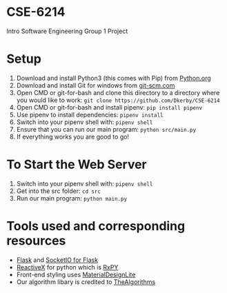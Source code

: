 # CSE-6214
Intro Software Engineering Group 1 Project

# Setup
1. Download and install Python3 (this comes with Pip) from [Python.org](https://www.python.org/downloads/)
2. Download and install Git for windows from [git-scm.com](https://git-scm.com/download/win)
3. Open CMD or git-for-bash and clone this directory to a directory where you would like to work: `git clone https://github.com/Dkerby/CSE-6214` 
4. Open CMD or git-for-bash and install pipenv: `pip install pipenv`
5. Use pipenv to install dependencies: `pipenv install`
6. Switch into your pipenv shell with: `pipenv shell`
7. Ensure that you can run our main program: `python src/main.py`
8. If everything works you are good to go!

# To Start the Web Server
1. Switch into your pipenv shell with: `pipenv shell`
2. Get into the src folder: `cd src`
3. Run our main program: `python main.py`

# Tools used and corresponding resources
- [Flask](http://flask.pocoo.org/) and [SocketIO for Flask](https://github.com/miguelgrinberg/Flask-SocketIO)
- [ReactiveX](http://reactivex.io/) for python which is [RxPY](https://github.com/ReactiveX/RxPY)
- Front-end styling uses [MaterialDesignLite](https://getmdl.io/index.html)
- Our algorithm libary is credited to [TheAlgorithms](https://github.com/TheAlgorithms/Python)
